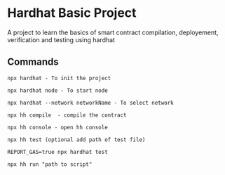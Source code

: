 # Hardhat Basic Project

A project to learn the basics of smart contract compilation, deployement, verification and testing using hardhat


## Commands
```shell
npx hardhat - To init the project

npx hardhat node - To start node

npx hardhat --network networkName - To select network

npx hh compile  - compile the contract

npx hh console - open hh console

npx hh test (optional add path of test file)

REPORT_GAS=true npx hardhat test

npx hh run "path to script"

```